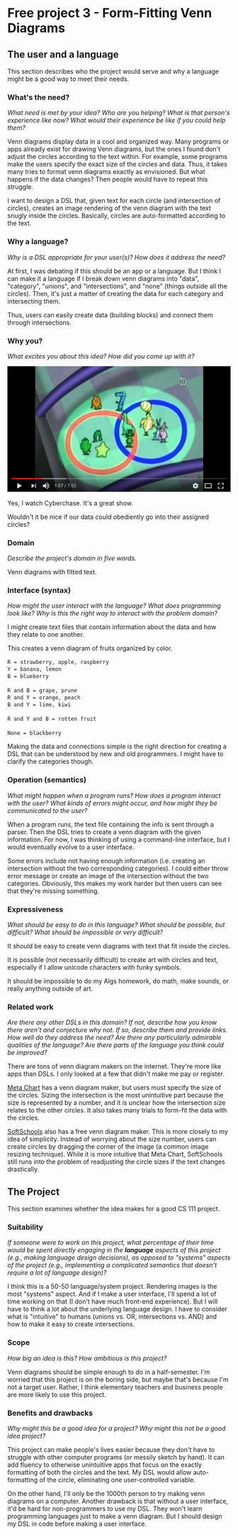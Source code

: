 # Free project 3 - Form-Fitting Venn Diagrams

## The user and a language
This section describes who the project would serve and why a language might be a
good way to meet their needs.


### What's the need?
_What need is met by your idea? Who are you helping? What is that person's
experience like now? What would their experience be like if you could help 
them?_

Venn diagrams display data in a cool and organized way. Many programs or apps 
already exist for drawing Venn diagrams, but the ones I found don't adjust the 
circles according to the text within. For example, some programs make the users 
specify the exact size of the circles and data. Thus, it takes many tries to 
format venn diagrams exactly as envisioned. But what happens if the data 
changes? Then people would have to repeat this struggle.

I want to design a DSL that, given text for each circle (and intersection of 
circles), creates an image rendering of the venn diagram with the text snugly 
inside the circles. Basically, circles are auto-formatted according to the text.


### Why a language?
_Why is a DSL appropriate for your user(s)? How does it address the need?_

At first, I was debating if this should be an app or a language. But I think I 
can make it a language if I break down venn diagrams into "data", "category", 
"unions", and "intersections", and "none" (things outside all the circles). 
Then, it's just a matter of creating the data for each category and 
intersecting them.

Thus, users can easily create data (building blocks) and connect them 
through intersections.

### Why you?
_What excites you about this idea? How did you come up with it?_

![venn diagram image](/Cyberchase.png)

Yes, I watch Cyberchase. It's a great show.

Wouldn't it be nice if our data could obediently go into their assigned 
circles?

### Domain
_Describe the project's domain in five words._

Venn diagrams with fitted text.


### Interface (syntax)
_How might the user interact with the language? What does programming look 
like? Why is this the right way to interact with the problem domain?_ 

I might create text files that contain information about the data and how they 
relate to one another.

This creates a venn diagram of fruits organized by color.

```
R = strawberry, apple, raspberry
Y = banana, lemon
B = blueberry

R and B = grape, prune
R and Y = orange, peach
B and Y = lime, kiwi

R and Y and B = rotten fruit

None = blackberry
```

Making the data and connections simple is the right direction for creating a 
DSL that can be understood by new and old programmers. I might have to clarify 
the categories though.


### Operation (semantics)
_What might happen when a program runs? How does a program interact with the
user? What kinds of errors might occur, and how might they be communicated to
the user?_

When a program runs, the text file containing the info is sent through a 
parser. Then the DSL tries to create a venn diagram with the given information. 
For now, I was thinking of using a command-line interface, but I would 
eventually evolve to a user interface.

Some errors include not having enough information (i.e. creating an 
intersection without the two corresponding categories). I could either throw 
error message or create an image of the intersection without the two 
categories. Obviously, this makes my work harder but then users can see that 
they're missing something.


### Expressiveness
_What should be easy to do in this language? What should be possible, but
difficult? What should be impossible or very difficult?_

It should be easy to create venn diagrams with text that fit inside the circles.

It is possible (not necessarily difficult) to create art with circles and text, 
especially if I allow unicode characters with funky symbols.

It should be impossible to do my Algs homework, do math, make sounds, or really 
anything outside of art.


### Related work
_Are there any other DSLs in this domain? If not, describe how you know there
aren't and conjecture why not. If so, describe them and provide links. How well 
do they address the need? Are there any particularly admirable qualities of the
language? Are there parts of the language you think could be improved?_

There are tons of venn diagram makers on the internet. They're more like apps 
than DSLs. I only looked at a few that didn't make me pay or register.

[Meta Chart](https://www.meta-chart.com/venn) has a venn diagram maker, but 
users must specify the size of the circles. Sizing the intersection is the most 
unintuitive part because the size is represented by a number, and it is unclear 
how the intersection size relates to the other circles. It also takes many 
trials to form-fit the data with the circles.

[SoftSchools](http://www.softschools.com/math/venn_diagram/venn_diagram_maker/) 
also has a free venn diagram maker. This is more closely to my idea of 
simplicity. Instead of worrying about the size number, users can create circles 
by dragging the corner of the image (a common image resizing technique). While 
it is more intuitive that Meta Chart, SoftSchools still runs into the problem 
of readjusting the circle sizes if the text changes drastically.


## The Project
This section examines whether the idea makes for a good CS 111 project.


### Suitability
_If someone were to work on this project, what percentage of their time would be
spent directly engaging in the **language** aspects of this project (e.g.,
making language design decisions), as opposed to "systems" aspects of the
project (e.g., implementing a complicated semantics that doesn't require a lot
of language design)?_

I think this is a 50-50 language/system project. Rendering images is the most 
"systems" aspect. And if I make a user interface, I'll spend a lot of time 
working on that (I don't have much front-end experience). But I will have 
to think a lot about the underlying language design. I have to consider what is 
"intuitive" to humans (unions vs. OR, intersections vs. AND) and how to make it 
easy to create intersections.


### Scope
_How big an idea is this? How ambitious is this project?_

Venn diagrams should be simple enough to do in a half-semester. I'm worried 
that this project is on the boring side, but maybe that's because I'm not a 
target user. Rather, I think elementary teachers and business people are more 
likely to use this project.


### Benefits and drawbacks
_Why might this be a good idea for a project? Why might this not be a good idea 
project?_

This project can make people's lives easier because they don't have to struggle 
with other computer programs (or messily sketch by hand). It can add fluency to 
otherwise unintuitive apps that focus on the exactly formatting of both the 
circles and the text. My DSL would allow auto-formatting of the circle, 
eliminating one user-controlled variable.

On the other hand, I'll only be the 1000th person to try making venn diagrams 
on a computer. Another drawback is that without a user interface, it'd be hard 
for non-programmers to use my DSL. They won't learn programming languages just 
to make a venn diagram. But I should design my DSL in code before making a user 
interface.

